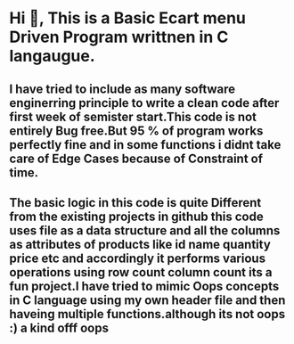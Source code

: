 <h1>
Hi 👋,  This is a Basic Ecart menu Driven Program writtnen in C langaugue.
</h1>
<p>
<h2>
I have tried to include as many  software enginerring principle to write a clean code after first week of semister start.This code is not entirely Bug free.But 95 % of program works perfectly fine and in some functions i didnt take care of Edge Cases because of Constraint of time.
</h2>  
  </p>
<p>
  <h2>
The basic logic in this code is quite Different from the existing projects in github this  code uses file as a  data structure and all the columns as attributes of products like id name quantity price etc and accordingly it performs various operations using row count column count  its a fun project.I have tried to mimic Oops concepts in C language using my own header file and then haveing multiple functions.although its not oops :) a kind offf oops
    
  </h2>  
</p>
